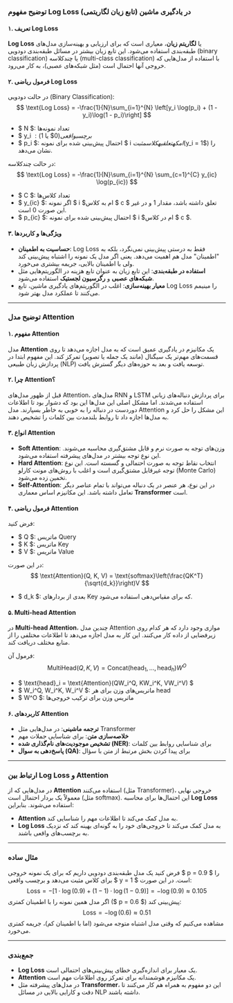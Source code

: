 ### توضیح مفهوم **Log Loss** (تابع زیان لگاریتمی) در یادگیری ماشین

#### ۱. **تعریف Log Loss**
**Log Loss** یا **لگاریتم زیان**، معیاری است که برای ارزیابی و بهینه‌سازی مدل‌های طبقه‌بندی استفاده می‌شود. این تابع زیان بیشتر در مسائل طبقه‌بندی دودویی (binary classification) یا چندکلاسه (multi-class classification) با استفاده از مدل‌هایی که خروجی آنها احتمال است (مثل شبکه‌های عصبی)، به کار می‌رود.

#### ۲. **فرمول ریاضی Log Loss**
در حالت دودویی (Binary Classification):
$$
\text{Log Loss} = -\frac{1}{N}\sum_{i=1}^{N} \left[y_i \log(p_i) + (1 - y_i)\log(1 - p_i)\right]
$$
- $ N $: تعداد نمونه‌ها
- $ y_i $: برچسب واقعی ($0$ یا $1$)
- $ p_i $: احتمال پیش‌بینی شده برای نمونه $ i $ام که تعلق به کلاس مثبت ($y_i = 1$) را نشان می‌دهد.

در حالت چندکلاسه:
$$
\text{Log Loss} = -\frac{1}{N}\sum_{i=1}^{N} \sum_{c=1}^{C} y_{ic} \log(p_{ic})
$$
- $ C $: تعداد کلاس‌ها
- $ y_{ic} $: اگر نمونه $ i $ام به کلاس $ c $ تعلق داشته باشد، مقدار $1$ و در غیر این صورت $0$ است.
- $ p_{ic} $: احتمال پیش‌بینی شده برای نمونه $ i $ام در کلاس $ c $.

#### ۳. **ویژگی‌ها و کاربردها**
- **حساسیت به اطمینان**: Log Loss فقط به درستی پیش‌بینی نمی‌نگرد، بلکه به "اطمینان" مدل هم اهمیت می‌دهد. یعنی اگر مدل یک نمونه را اشتباه پیش‌بینی کند ولی با اطمینان بالایی، جریمه بیشتری می‌خورد.
- **استفاده در طبقه‌بندی**: این تابع زیان به عنوان تابع هزینه در الگوریتم‌هایی مثل **شبکه‌های عصبی** و **رگرسیون لجستیک** استفاده می‌شود.
- **معیار بهینه‌سازی**: اغلب در الگوریتم‌های یادگیری ماشین، تابع Log Loss را مینیمم می‌کنند تا عملکرد مدل بهتر شود.

---

### توضیح مدل **Attention**

#### ۱. **مفهوم Attention**
مدل **Attention** یک مکانیزم در یادگیری عمیق است که به مدل اجازه می‌دهد تا روی قسمت‌های مهم‌تر یک سیگنال (مانند یک جمله یا تصویر) تمرکز کند. این مفهوم ابتدا در پردازش زبان طبیعی (NLP) توسعه یافت و بعد به حوزه‌های دیگر گسترش یافت.

#### ۲. **چرا Attention؟**
قبل از ظهور مدل‌های Attention، مدل‌های RNN و LSTM برای پردازش دنباله‌های زبانی استفاده می‌شدند. اما مشکل اصلی این مدل‌ها این بود که دشوار بود تا اطلاعات دوردست در دنباله را به خوبی به خاطر بسپارند. مدل Attention این مشکل را حل کرد و به مدل‌ها اجازه داد تا روابط بلندمدت بین کلمات را تشخیص دهند.

#### ۳. **انواع Attention**
- **Soft Attention**: وزن‌های توجه به صورت نرم و قابل مشتق‌گیری محاسبه می‌شوند. این نوع توجه بیشتر در مدل‌های پیشرفته استفاده می‌شود.
- **Hard Attention**: انتخاب نقاط توجه به صورت احتمالی و گسسته است. این نوع توجه غیرقابل مشتق‌گیری است و اغلب با روش‌های مونت کارلو (Monte Carlo) تخمین زده می‌شود.
- **Self-Attention**: در این نوع، هر عنصر در یک دنباله می‌تواند با تمام عناصر دیگر تعامل داشته باشد. این مکانیزم اساس معماری **Transformer** است.

#### ۴. **فرمول ریاضی Attention**
فرض کنید:
- $ Q $: ماتریس Query
- $ K $: ماتریس Key
- $ V $: ماتریس Value

در این صورت:
$$
\text{Attention}(Q, K, V) = \text{softmax}\left(\frac{QK^T}{\sqrt{d_k}}\right)V
$$
- $ d_k $: بعدی از بردارهای Key که برای مقیاس‌دهی استفاده می‌شود.

#### ۵. **Multi-head Attention**
در **Multi-head Attention**، چندین مدل Attention موازی وجود دارد که هر کدام روی زیرفضایی از داده کار می‌کنند. این کار به مدل اجازه می‌دهد تا اطلاعات مختلفی را از منابع مختلف دریافت کند.

فرمول آن:
$$
\text{MultiHead}(Q, K, V) = \text{Concat}(\text{head}_1, ..., \text{head}_h)W^O
$$
- $ \text{head}_i = \text{Attention}(QW_i^Q, KW_i^K, VW_i^V) $
- $ W_i^Q, W_i^K, W_i^V $: ماتریس‌های وزن برای هر head
- $ W^O $: ماتریس وزن برای ترکیب خروجی‌ها

#### ۶. **کاربردهای Attention**
- **ترجمه ماشینی**: در مدل‌هایی مثل Transformer
- **خلاصه‌سازی متن**: برای شناسایی جملات مهم
- **تشخیص موجودیت‌های نام‌گذاری شده (NER)**: برای شناسایی روابط بین کلمات
- **پاسخ‌دهی به سوال (QA)**: برای پیدا کردن بخش مرتبط از متن با سؤال

---

### ارتباط بین Log Loss و Attention
در مدل‌هایی که از **Attention** استفاده می‌کنند (مثل Transformer)، خروجی نهایی معمولاً یک بردار احتمال است (مثل softmax). این احتمال‌ها برای محاسبه **Log Loss** استفاده می‌شوند. بنابراین:
- **Attention** به مدل کمک می‌کند تا اطلاعات مهم را شناسایی کند.
- **Log Loss** به مدل کمک می‌کند تا خروجی‌های خود را به گونه‌ای بهینه کند که نزدیک به برچسب‌های واقعی باشند.

---

### مثال ساده
فرض کنید یک مدل طبقه‌بندی دودویی داریم که برای یک نمونه خروجی $ p = 0.9 $ را برای کلاس مثبت می‌دهد و برچسب واقعی $ y = 1 $ است. در این صورت:
$$
\text{Loss} = -[1 \cdot \log(0.9) + (1 - 1) \cdot \log(1 - 0.9)] = -\log(0.9) \approx 0.105
$$
اگر مدل همین نمونه را با اطمینان کمتری ($ p = 0.6 $) پیش‌بینی کند:
$$
\text{Loss} = -\log(0.6) \approx 0.51
$$
مشاهده می‌کنیم که وقتی مدل اشتباه متوجه می‌شود (اما با اطمینان کم)، جریمه کمتری می‌خورد.

---

### جمع‌بندی
- **Log Loss** یک معیار برای اندازه‌گیری خطای پیش‌بینی‌های احتمالی است.
- **Attention** یک مکانیزم هوشمندانه برای تمرکز روی اطلاعات مهم است.
- در مدل‌های پیشرفته مثل **Transformer**، این دو مفهوم به همراه هم کار می‌کنند تا دقت و کارایی بالایی در مسائل NLP داشته باشند.
